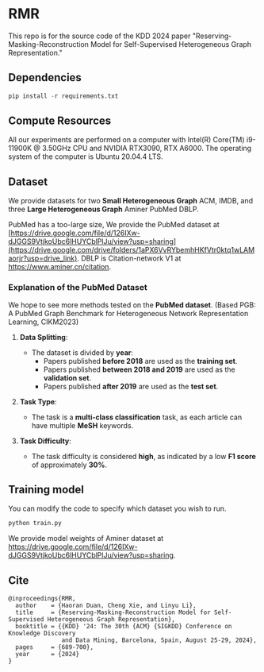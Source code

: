 # RMR
This repo is for the source code of the KDD 2024 paper "Reserving-Masking-Reconstruction Model for Self-Supervised Heterogeneous Graph Representation."

## Dependencies

```python
pip install -r requirements.txt
```

## Compute Resources
All our experiments are performed on a computer with Intel(R) Core(TM) i9-11900K @ 3.50GHz CPU and NVIDIA RTX3090, RTX A6000. The operating system of the computer is Ubuntu 20.04.4 LTS.


## Dataset
We provide datasets for two **Small Heterogeneous Graph** ACM, IMDB, and three **Large Heterogeneous Graph** Aminer PubMed DBLP.

PubMed has a too-large size, We provide the PubMed dataset at [https://drive.google.com/file/d/126IXw-dJGGS9VtjkoUbc6lHUYCblPlJu/view?usp=sharing](https://drive.google.com/drive/folders/1aPX6VvRYbemhHKfVtr0ktq1wLAMaorjr?usp=drive_link).
DBLP is Citation-network V1 at https://www.aminer.cn/citation.

### Explanation of the PubMed Dataset

We hope to see more methods tested on the **PubMed dataset**. (Based PGB: A PubMed Graph Benchmark for Heterogeneous Network Representation Learning, CIKM2023)

1. **Data Splitting**:
   - The dataset is divided by **year**:
     - Papers published **before 2018** are used as the **training set**.
     - Papers published **between 2018 and 2019** are used as the **validation set**.
     - Papers published **after 2019** are used as the **test set**.

2. **Task Type**:
   - The task is a **multi-class classification** task, as each article can have multiple **MeSH** keywords.

3. **Task Difficulty**:
   - The task difficulty is considered **high**, as indicated by a low **F1 score** of approximately **30%**.


## Training model 

You can modify the code to specify which dataset you wish to run.

```python
python train.py
```

We provide model weights of Aminer dataset at https://drive.google.com/file/d/126IXw-dJGGS9VtjkoUbc6lHUYCblPlJu/view?usp=sharing.

## Cite
```
@inproceedings{RMR,
  author    = {Haoran Duan, Cheng Xie, and Linyu Li},
  title     = {Reserving-Masking-Reconstruction Model for Self-Supervised Heterogeneous Graph Representation},
  booktitle = {{KDD} '24: The 30th {ACM} {SIGKDD} Conference on Knowledge Discovery
               and Data Mining, Barcelona, Spain, August 25-29, 2024},
  pages     = {689-700},
  year      = {2024}
}
```
